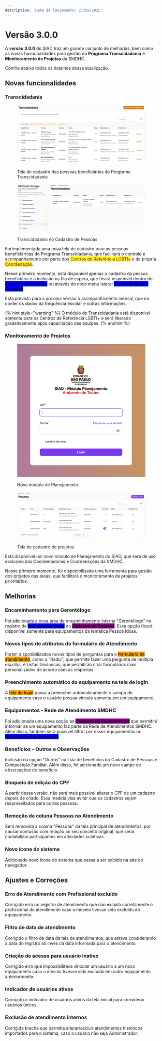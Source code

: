 ```yaml
---
description: 'Data de lançamento: 27/02/2025'
---
```


# Versão 3.0.0

A **versão 3.0.0** do SIAD traz um grande conjunto de melhorias, bem como as novas funcionalidades para gestão do **Programa Transcidadania** e **Monitoramento de Projetos** da SMDHC.

Confira abaixo todos os detalhes dessa atualização.

## Novas funcionalidades

### Transcidadania

<figure><img src="../../.gitbook/assets/image (1) (1) (1) (1).png" alt=""><figcaption><p>Tela de cadastro das pessoas beneficiárias do Programa Transcidadania</p></figcaption></figure>

<figure><img src="../../.gitbook/assets/image (2) (1) (1) (1).png" alt=""><figcaption><p>Transcidadania no Cadastro de Pessoas</p></figcaption></figure>

Foi implementada uma nova tela de cadastro para as pessoas beneficiárioas do Programa Transcidadania, que facilitará o controle e acompanhamento por parte dos <mark style="color:purple;">Centros de Referência LGBTI+</mark> e da própria <mark style="color:purple;">Coordenação</mark>.

Nesse primeiro momento, está disponível apenas o cadastro da pessoa beneficiária e a inclusão na fila de espera, que ficará disponível dentro do <mark style="background-color:blue;">Cadastro de Pessoas</mark> ou através do novo menu lateral <mark style="background-color:blue;">Transcidadania > Cadastro</mark>.

Está previsto para a próxima versão o acompanhamento mensal, que irá conter os dados da frequência escolar e outras informações.

{% hint style="warning" %}
O módulo do Transcidadania está disponível somente para os Centros de Referência LGBTI+ e será liberado gradativamente após capacitação das equipes.
{% endhint %}

### Monitoramento de Projetos

<figure><img src="../../.gitbook/assets/image (4) (1) (1) (1).png" alt=""><figcaption><p>Novo módulo de Planejamento</p></figcaption></figure>

<figure><img src="../../.gitbook/assets/image (3) (1) (1) (1).png" alt=""><figcaption><p>Tela de cadastro de projetos</p></figcaption></figure>

Está disponível um novo módulo de Planejamento do SIAD, que será de uso exclusivo das Coordenadorias e Coordenações da SMDHC.

Nesse primeiro momento, foi disponibilizada uma ferramenta para gestão dos projetos das áreas, que facilitará o monitoramento de projetos prioritários.

## Melhorias

### Encaminhamento para Gerontólogo

Foi adicionada a nova área de encaminhamento interna "Gerontólogo" no registro de <mark style="background-color:blue;">Encaminhamentos</mark> do <mark style="background-color:purple;">Cadastro de Pessoas</mark>. Essa opção ficará disponível somente para equipamentos da temática Pessoa Idosa.

### Novos tipos de atributos do formulário de Atendimento

Foram disponibilizados novos tipos de perguntas para o <mark style="background-color:orange;">formulario de atendimento</mark>, como o "Radio", que permite fazer uma pergunta de múltipla escolha, e Listas Dinâmicas, que permitirão criar formulários mais personalizados de acordo com as respostas.

### Preenchimento automático do equipamento na tela de login

A <mark style="background-color:orange;">tela de login</mark> passa a preencher automaticamente o campo de equipamento caso o usuário possua vínculo somente em um equipamento.

### Equipamentos - Rede de Atendimento SMDHC

Foi adicionada uma nova opção ao <mark style="background-color:purple;">Cadastro de Equipamentos</mark> que permitirá informar se um equipamento faz parte da Rede de Atendimentos SMDHC. Além disso, também será possível filtrar por esses equipamentos no <mark style="background-color:blue;">Relatório de Equipamentos</mark>.

### Benefícios - Outros e Observações

Inclusão da opção "Outros" na lista de benefícios do Cadastro de Pessoas e Composição Familiar. Além disso, foi adicionado um novo campo de observações do benefício.

### Bloqueio de edição do CPF

A partir dessa versão, não será mais possível alterar o CPF de um cadastro depois de criado. Essa medida visa evitar que os cadastros sejam reaproveitados para outras pessoas.

### Remoção da coluna Pessoas no Atendimento

Será removida a coluna "Pessoas" da tela principal de atendimentos, por causar confusão com relação ao seu conceito original, que seria contabilizar participantes em atividades coletivas.

### Novo ícone do sistema

Adicionado novo ícone do sistema que passa a ser exibido na aba do navegador.

## Ajustes e Correções

### Erro de Atendimento com Profissional excluído

Corrigido erro no registro de atendimento que não exibida corretamente o profissional do atendimento caso o mesmo tivesse sido excluído do equipamento.

### Filtro de data de atendimento

Corrigido o filtro de data da tela de atendimentos, que estava considerando a data do registro ao invés da data informada para o atendimento.

### Criação de acesso para usuário inativo

Corrigido erro que impossibilitava vincular um usuário a um novo equipamento caso o mesmo tivesse sido excluído em outro equipamento anteriormente.

### Indicador de usuários ativos

Corrigido o indicador de usuários ativos da tela inicial para considerar usuários únicos.

### Exclusão de atendimento internos

Corrigida brecha que permitia alterar/excluir atendimentos históricos importados para o sistema, caso o usuário não seja Administrador.
